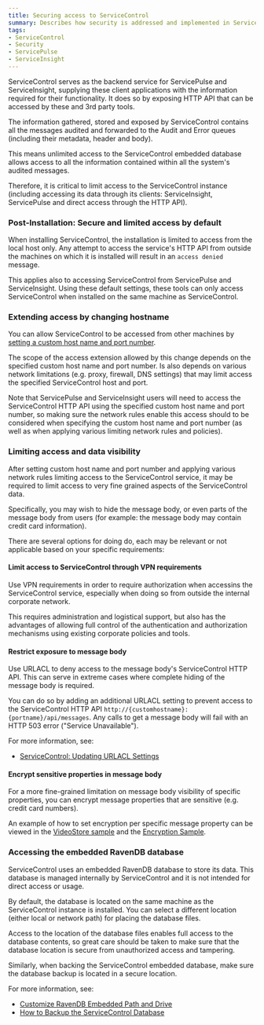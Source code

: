 ```yaml
---
title: Securing access to ServiceControl
summary: Describes how security is addressed and implemented in ServiceControl version 1.x, and how to limit access to ServiceControl's data (including implications on ServiceControl client like ServiceInsight and ServicePulse)
tags:
- ServiceControl
- Security
- ServicePulse
- ServiceInsight
---
```


ServiceControl serves as the backend service for ServicePulse and ServiceInsight, supplying these client applications with the information required for their functionality. It does so by exposing HTTP API that can be accessed by these and 3rd party tools.

The information gathered, stored and exposed by ServiceControl contains all the messages audited and forwarded to the Audit and Error queues (including their metadata, header and body).

This means unlimited access to the ServiceControl embedded database allows access to all the information contained within all the system's audited messages.

Therefore, it is critical to limit access to the ServiceControl instance (including accessing its data through its clients: ServiceInsight, ServicePulse and direct access through the HTTP API). 

### Post-Installation: Secure and limited access by default  

When installing ServiceControl, the installation is limited to access from the local host only. Any attempt to access the service's HTTP API from outside the machines on which it is installed will result in an `access denied` message.

This applies also to accessing ServiceControl from ServicePulse and ServiceInsight. Using these default settings, these tools can only access ServiceControl when installed on the same machine as ServiceControl.

### Extending access by changing hostname

You can allow ServiceControl to be accessed from other machines by [setting a custom host name and port number](setting-custom-hostname). 

The scope of the access extension allowed by this change depends on the specified custom host name and port number. Is also depends on various network limitations (e.g. proxy, firewall, DNS settings) that may limit access the specified ServiceControl host and port.

Note that ServicePulse and ServiceInsight users will need to access the ServiceControl HTTP API using the specified custom host name and port number, so making sure the network rules enable this access should to be considered when specifying the custom host name and port number (as well as when applying various limiting network rules and policies).

### Limiting access and data visibility

After setting custom host name and port number and applying various network rules limiting access to the ServiceControl service, it may be required to limit access to very fine grained aspects of the ServiceControl data.

Specifically, you may wish to hide the message body, or even parts of the message body from users (for example: the message body may contain credit card information).

There are several options for doing do, each may be relevant or not applicable based on your specific requirements:

#### Limit access to ServiceControl through VPN requirements

Use VPN requirements in order to require authorization when accessins the ServiceControl service, especially when doing so from outside the internal corporate network. 

This requires administration and logistical support, but also has the advantages of allowing full control of the authentication and authorization mechanisms using existing corporate policies and tools.      

#### Restrict exposure to message body

Use URLACL to deny access to the message body's ServiceControl HTTP API. This can serve in extreme cases where complete hiding of the message body is required.

You can do so by adding an additional URLACL setting to prevent access to the ServiceControl HTTP API `http://{customhostname}:{portname}/api/messages`. Any calls to get a message body will fail with an HTTP 503 error ("Service Unavailable").
 
For more information, see:

- [ServiceControl: Updating URLACL Settings](setting-custom-hostname#updating-urlacl-settings)

#### Encrypt sensitive properties in message body

For a more fine-grained limitation on message body visibility of specific properties, you can encrypt message properties that are sensitive (e.g. credit card numbers). 

An example of how to set encryption per specific message property can be viewed in the [VideoStore sample](/platform/samples/) and the [Encryption Sample](/nservicebus/encryption-sample).   

### Accessing the embedded RavenDB database

ServiceControl uses an embedded RavenDB database to store its data. This database is managed internally by ServiceControl and it is not intended for direct access or usage.

By default, the database is located on the same machine as the ServiceControl instance is installed. You can select a different location (either local or network path) for placing the database files. 

Access to the location of the database files enables full access to the database contents, so great care should be taken to make sure that the database location is secure from unauthorized access and tampering.

Similarly, when backing the ServiceControl embedded database, make sure the database backup is located in a secure location.

For more information, see:

- [Customize RavenDB Embedded Path and Drive](configure-ravendb-location)
- [How to Backup the ServiceControl Database](backup-sc-database)
        
